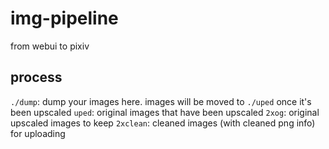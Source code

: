 # img-pipeline
from webui to pixiv


## process

`./dump`: dump your images here. images will be moved to `./uped` once it's been upscaled
`uped`: original images that have been upscaled
`2xog`: original upscaled images to keep
`2xclean`: cleaned images (with cleaned png info) for uploading


